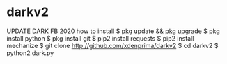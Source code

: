 # darkv2
UPDATE DARK FB 2020
how to install 
$ pkg update && pkg upgrade
$ pkg install python
$ pkg install git
$ pip2 install requests
$ pip2 install mechanize
$ git clone http://github.com/xdenprima/darkv2
$ cd darkv2
$ python2 dark.py
